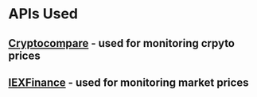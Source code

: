 # APIs Used
##  [Cryptocompare](https://pypi.python.org/pypi/cryptocompare) - used for monitoring crpyto prices
##  [IEXFinance](https://pypi.python.org/pypi/iexfinance/0.2) - used for monitoring market prices
